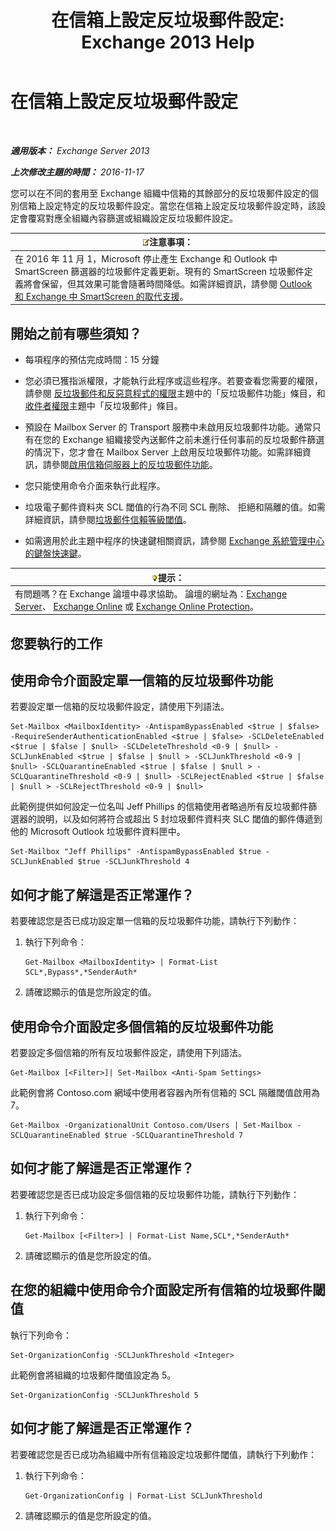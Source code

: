 ﻿---
title: '在信箱上設定反垃圾郵件設定: Exchange 2013 Help'
TOCTitle: 在信箱上設定反垃圾郵件設定
ms:assetid: 868d7fd8-e817-46ba-9b67-edf2f50b9494
ms:mtpsurl: https://technet.microsoft.com/zh-tw/library/Bb123559(v=EXCHG.150)
ms:contentKeyID: 50473626
ms.date: 05/21/2018
mtps_version: v=EXCHG.150
ms.translationtype: MT
---

# 在信箱上設定反垃圾郵件設定

 

_**適用版本：** Exchange Server 2013_

_**上次修改主題的時間：** 2016-11-17_

您可以在不同的套用至 Exchange 組織中信箱的其餘部分的反垃圾郵件設定的個別信箱上設定特定的反垃圾郵件設定。當您在信箱上設定反垃圾郵件設定時，該設定會覆寫對應全組織內容篩選或組織設定反垃圾郵件設定。

<table>
<thead>
<tr class="header">
<th><img src="images/Bb124558.note(EXCHG.150).gif" title="注意事項" alt="注意事項" />注意事項：</th>
</tr>
</thead>
<tbody>
<tr class="odd">
<td>在 2016 年 11 月 1，Microsoft 停止產生 Exchange 和 Outlook 中 SmartScreen 篩選器的垃圾郵件定義更新。現有的 SmartScreen 垃圾郵件定義將會保留，但其效果可能會隨著時間降低。如需詳細資訊，請參閱 <a href="https://go.microsoft.com/fwlink/p/?linkid=835894">Outlook 和 Exchange 中 SmartScreen 的取代支援</a>。</td>
</tr>
</tbody>
</table>


## 開始之前有哪些須知？

  - 每項程序的預估完成時間：15 分鐘

  - 您必須已獲指派權限，才能執行此程序或這些程序。若要查看您需要的權限，請參閱 [反垃圾郵件和反惡意程式的權限](anti-spam-and-anti-malware-permissions-exchange-2013-help.md)主題中的「反垃圾郵件功能」條目，和[收件者權限](recipients-permissions-exchange-2013-help.md)主題中「反垃圾郵件」條目。

  - 預設在 Mailbox Server 的 Transport 服務中未啟用反垃圾郵件功能。通常只有在您的 Exchange 組織接受內送郵件之前未進行任何事前的反垃圾郵件篩選的情況下，您才會在 Mailbox Server 上啟用反垃圾郵件功能。如需詳細資訊，請參閱[啟用信箱伺服器上的反垃圾郵件功能](enable-anti-spam-functionality-on-mailbox-servers-exchange-2013-help.md)。

  - 您只能使用命令介面來執行此程序。

  - 垃圾電子郵件資料夾 SCL 閾值的行為不同 SCL 刪除、 拒絕和隔離的值。如需詳細資訊，請參閱[垃圾郵件信賴等級閾值](spam-confidence-level-threshold-exchange-2013-help.md)。

  - 如需適用於此主題中程序的快速鍵相關資訊，請參閱 [Exchange 系統管理中心的鍵盤快速鍵](keyboard-shortcuts-in-the-exchange-admin-center-exchange-online-protection-help.md)。

<table>
<thead>
<tr class="header">
<th><img src="images/Bb124558.tip(EXCHG.150).gif" title="提示" alt="提示" />提示：</th>
</tr>
</thead>
<tbody>
<tr class="odd">
<td>有問題嗎？在 Exchange 論壇中尋求協助。 論壇的網址為：<a href="https://go.microsoft.com/fwlink/p/?linkid=60612">Exchange Server</a>、 <a href="https://go.microsoft.com/fwlink/p/?linkid=267542">Exchange Online</a> 或 <a href="https://go.microsoft.com/fwlink/p/?linkid=285351">Exchange Online Protection</a>。</td>
</tr>
</tbody>
</table>


## 您要執行的工作

## 使用命令介面設定單一信箱的反垃圾郵件功能

若要設定單一信箱的反垃圾郵件設定，請使用下列語法。

    Set-Mailbox <MailboxIdentity> -AntispamBypassEnabled <$true | $false> -RequireSenderAuthenticationEnabled <$true | $false> -SCLDeleteEnabled <$true | $false | $null> -SCLDeleteThreshold <0-9 | $null> -SCLJunkEnabled <$true | $false | $null > -SCLJunkThreshold <0-9 | $null> -SCLQuarantineEnabled <$true | $false | $null > -SCLQuarantineThreshold <0-9 | $null> -SCLRejectEnabled <$true | $false | $null > -SCLRejectThreshold <0-9 | $null>

此範例提供如何設定一位名叫 Jeff Phillips 的信箱使用者略過所有反垃圾郵件篩選器的說明，以及如何將符合或超出 5 封垃圾郵件資料夾 SLC 閾值的郵件傳遞到他的 Microsoft Outlook 垃圾郵件資料匣中。

    Set-Mailbox "Jeff Phillips" -AntispamBypassEnabled $true -SCLJunkEnabled $true -SCLJunkThreshold 4

## 如何才能了解這是否正常運作？

若要確認您是否已成功設定單一信箱的反垃圾郵件功能，請執行下列動作：

1.  執行下列命令：
    
        Get-Mailbox <MailboxIdentity> | Format-List SCL*,Bypass*,*SenderAuth*

2.  請確認顯示的值是您所設定的值。

## 使用命令介面設定多個信箱的反垃圾郵件功能

若要設定多個信箱的所有反垃圾郵件設定，請使用下列語法。

    Get-Mailbox [<Filter>]| Set-Mailbox <Anti-Spam Settings>

此範例會將 Contoso.com 網域中使用者容器內所有信箱的 SCL 隔離閾值啟用為 7。

    Get-Mailbox -OrganizationalUnit Contoso.com/Users | Set-Mailbox -SCLQuarantineEnabled $true -SCLQuarantineThreshold 7

## 如何才能了解這是否正常運作？

若要確認您是否已成功設定多個信箱的反垃圾郵件功能，請執行下列動作：

1.  執行下列命令：
    
        Get-Mailbox [<Filter>] | Format-List Name,SCL*,*SenderAuth*

2.  請確認顯示的值是您所設定的值。

## 在您的組織中使用命令介面設定所有信箱的垃圾郵件閾值

執行下列命令：

    Set-OrganizationConfig -SCLJunkThreshold <Integer>

此範例會將組織的垃圾郵件閾值設定為 5。

    Set-OrganizationConfig -SCLJunkThreshold 5

## 如何才能了解這是否正常運作？

若要確認您是否已成功為組織中所有信箱設定垃圾郵件閾值，請執行下列動作：

1.  執行下列命令：
    
        Get-OrganizationConfig | Format-List SCLJunkThreshold

2.  請確認顯示的值是您所設定的值。

